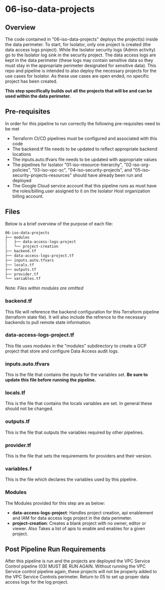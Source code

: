 # 06-iso-data-projects

## Overview

The code contained in "06-iso-data-projects" deploys the project(s) inside the 
data perimeter. To start, for Isolator, only one project is created (the data 
access logs project). While the Isolator security logs (Admin activity) go to 
the Isolator log sink in the security project. The data access logs are kept 
in the data perimeter (these logs may contain sensitive data so they must stay 
in the appropriate perimeter designated for sensitive data). This repo and pipeline 
is intended to also deploy the necessary projects for the use cases for Isolator. 
As these use cases are open ended, no specific project has been created. 

**This step specifically builds out all the projects that will be and can be used within the data perimeter.** 

## Pre-requisites

In order for this pipeline to run correctly the following pre-requisites need to be met

- Terraform CI/CD pipelines must be configured and associated with this code
- The backend.tf file needs to be updated to reflect appropriate backend locations
- The inputs.auto.tfvars file needs to be updated with appropriate values
- The pipelines for Isolator "01-iso-resource-hierarchy", "02-iso-org-policies", "03-iso-vpc-sc", "04-iso-security-projects", and "05-iso-security-projects-resources" should have already been run and deployed
- The Google Cloud service account that this pipeline runs as must have the roles/billing.user assigned to it on the Isolator Host organization billing account.

## Files

Below is a brief overview of the purpose of each file:

```bash
06-iso-data-projects
├── modules
│   ├── data-access-logs-project
│   └── project-creation
├── backend.tf
├── data-access-logs-project.tf
├── inputs.auto.tfvars
├── locals.tf
├── outputs.tf
├── provider.tf
└── variables.tf
```

Note: *Files within modules are omitted*

### backend.tf

This file will reference the backend configuration for this Terraform pipeline (terraform state file). It will also include the refrence to the necessary backends to pull remote state information.

### data-access-logs-project.tf

This file uses modules in the "modules" subdirectory to create a GCP project that store and configure Data Access audit logs.

### inputs.auto.tfvars

This is the file that contains the inputs for the variables set. **Be sure to update this file before running the pipeline.**

### locals.tf

This is the file that contains the locals variables are set. In general these should not be changed.

### outputs.tf

This is the file that outputs the variables required by other pipelines.

### provider.tf

This is the file that sets the requirements for providers and their version.

### variables.f

This is the file which declares the variables used by this pipeline.

### Modules

The Modules provided for this step are as below:

- **data-access-logs-project**: Handles project creation, api enablement and IAM for data access logs project in the data perimeter.
- **project-creation**: Creates a blank project with no owner, editor or viewer. Also Takes a list of apis to enable and enables for a given project.

## Post Pipeline Run Requirements

After this pipeline is run and the projects are deployed the VPC Service Control pipeline (03) MUST BE RUN AGAIN. Without running the VPC Service control pipeline again, these projects will not be properly added to the VPC Service Controls perimeter. Return to 05 to set up proper data access logs for the log project.
